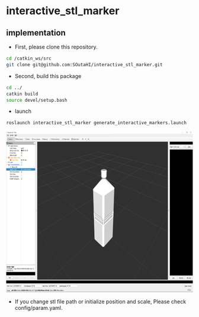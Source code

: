 # interactive_stl_marker

## implementation

- First, please clone this repository.

```bash
cd /catkin_ws/src
git clone git@github.com:SOutaHI/interactive_stl_marker.git
```

- Second, build this package

```bash
cd ../
catkin build 
source devel/setup.bash
```

- launch

```bash
roslaunch interactive_stl_marker generate_interactive_markers.launch
```

<p align="center">
    <img src="./resources/test.png?"width="750" height="436">
</p>

- If you change stl file path or initialize position and scale, Please check config/param.yaml.